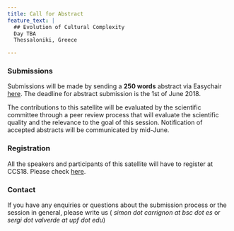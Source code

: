 ```yaml
---
title: Call for Abstract
feature_text: |
  ## Evolution of Cultural Complexity
  Day TBA
  Thessaloniki, Greece 

---
```





### Submissions

Submissions will be made by sending a **250 words** abstract  via Easychair [here](https://easychair.org/conferences/?conf=eec18). The deadline for abstract submission is the 1st of June 2018.

The contributions to this satellite will be evaluated by the scientific committee through a peer review process that will evaluate the scientific quality and the relevance to the goal of this session. Notification of accepted abstracts will be communicated by mid-June.


### Registration

All the speakers and participants of this satellite will have to register at CCS18. Please check [here](http://ccs2018.web.auth.gr).

### Contact

If you have any enquiries or questions about the submission process or the session in general, please write us ( _simon dot carrignon at bsc dot es_ or _sergi dot valverde at upf dot edu_)
